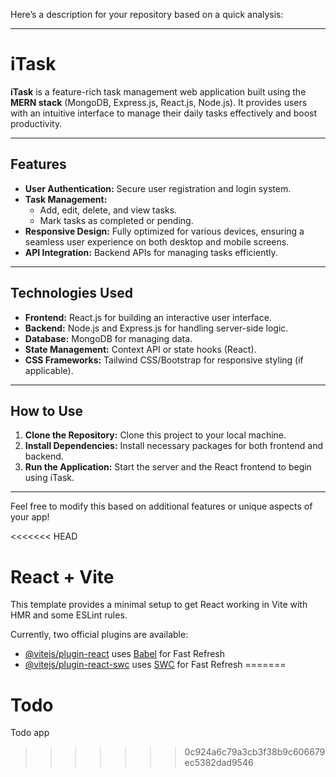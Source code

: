 Here’s a description for your repository based on a quick analysis:

---

# iTask  
**iTask** is a feature-rich task management web application built using the **MERN stack** (MongoDB, Express.js, React.js, Node.js). It provides users with an intuitive interface to manage their daily tasks effectively and boost productivity.

---

## **Features**  
- **User Authentication:** Secure user registration and login system.  
- **Task Management:**  
  - Add, edit, delete, and view tasks.  
  - Mark tasks as completed or pending.  
- **Responsive Design:** Fully optimized for various devices, ensuring a seamless user experience on both desktop and mobile screens.  
- **API Integration:** Backend APIs for managing tasks efficiently.  

---

## **Technologies Used**  
- **Frontend:** React.js for building an interactive user interface.  
- **Backend:** Node.js and Express.js for handling server-side logic.  
- **Database:** MongoDB for managing data.  
- **State Management:** Context API or state hooks (React).  
- **CSS Frameworks:** Tailwind CSS/Bootstrap for responsive styling (if applicable).  

---

## **How to Use**  
1. **Clone the Repository:** Clone this project to your local machine.  
2. **Install Dependencies:** Install necessary packages for both frontend and backend.  
3. **Run the Application:** Start the server and the React frontend to begin using iTask.  

---

Feel free to modify this based on additional features or unique aspects of your app!




<<<<<<< HEAD
# React + Vite

This template provides a minimal setup to get React working in Vite with HMR and some ESLint rules.

Currently, two official plugins are available:

- [@vitejs/plugin-react](https://github.com/vitejs/vite-plugin-react/blob/main/packages/plugin-react/README.md) uses [Babel](https://babeljs.io/) for Fast Refresh
- [@vitejs/plugin-react-swc](https://github.com/vitejs/vite-plugin-react-swc) uses [SWC](https://swc.rs/) for Fast Refresh
=======
# Todo
Todo app
>>>>>>> 0c924a6c79a3cb3f38b9c606679ec5382dad9546
